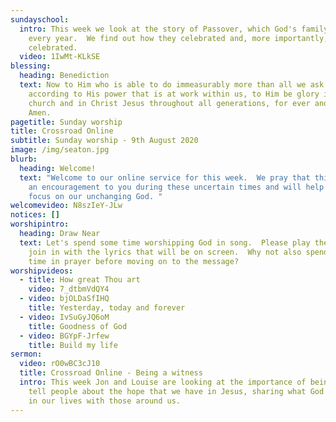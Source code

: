 ```yaml
---
sundayschool:
  intro: This week we look at the story of Passover, which God's family celebrated
    every year.  We find out how they celebrated and, more importantly, why they
    celebrated.
  video: 1IwMt-KLkSE
blessing:
  heading: Benediction
  text: Now to Him who is able to do immeasurably more than all we ask or imagine,
    according to His power that is at work within us, to Him be glory in the
    church and in Christ Jesus throughout all generations, for ever and ever!
    Amen.
pagetitle: Sunday worship
title: Crossroad Online
subtitle: Sunday worship - 9th August 2020
image: /img/seaton.jpg
blurb:
  heading: Welcome!
  text: "Welcome to our online service for this week.  We pray that this will be
    an encouragement to you during these uncertain times and will help you to
    focus on our unchanging God. "
welcomevideo: N8szIeY-JLw
notices: []
worshipintro:
  heading: Draw Near
  text: Let's spend some time worshipping God in song.  Please play the videos and
    join in with the lyrics that will be on screen.  Why not also spend some
    time in prayer before moving on to the message?
worshipvideos:
  - title: How great Thou art
    video: 7_dtbmVdQY4
  - video: bjOLDaSfIHQ
    title: Yesterday, today and forever
  - video: IvSuGyJQ6oM
    title: Goodness of God
  - video: BGYpF-Jrfew
    title: Build my life
sermon:
  video: rO0wBC3cJ10
  title: Crossroad Online - Being a witness
  intro: This week Jon and Louise are looking at the importance of being ready to
    tell people about the hope that we have in Jesus, sharing what God has done
    in our lives with those around us.
---
```

